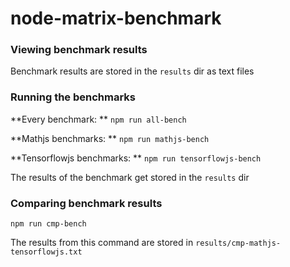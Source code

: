 # node-matrix-benchmark

### Viewing benchmark results
Benchmark results are stored in the `results` dir as text files

### Running the benchmarks
**Every benchmark: **
`npm run all-bench`

**Mathjs benchmarks: **
`npm run mathjs-bench`

**Tensorflowjs benchmarks: **
`npm run tensorflowjs-bench`

The results of the benchmark get stored in the `results` dir

### Comparing benchmark results
`npm run cmp-bench`

The results from this command are stored in `results/cmp-mathjs-tensorflowjs.txt`
